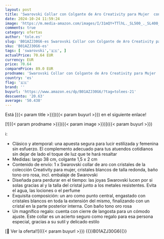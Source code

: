 ```yaml
---
layout: post
title: 'Swarovski Collar con Colgante de Aro Creativity para Mujer  con Cristales Blancos  Baño Tono Oro Rosa  Colección Creativity de Swarovski'
date: 2024-10-24 11:59:24
image: 'https://m.media-amazon.com/images/I/31mQY+TTlhL._SL500_._SL400_.jpg'
comments: true
category: ofertas
author: 'tole.es'
slug: 'B01AZJ30G6-es Swarovski Collar con Colgante de Aro Creativity para Mujer...'
sku: 'B01AZJ30G6-es'
tags: [ 'swarovski','🇪🇸', ]
actualPrice: 70.64 EUR
currency: EUR
price: 70.64
comparePrice: 89.0 EUR
prodname: 'Swarovski Collar con Colgante de Aro Creativity para Mujer  con Cristales Blancos  Baño Tono Oro Rosa  Colección Creativity de Swarovski'
country: 'es'
flag: '🇪🇸'
brand: ''
buyurl: 'https://www.amazon.es/dp/B01AZJ30G6/?tag=tolees-21'
descuento: '20.63'
average: '50.438'
---
```


Está [{{< param title >}}]({{< param buyurl >}}) en el siguiente enlace!

[![{{< param prodname >}}]({{< param image >}})]({{< param buyurl >}})

ℹ️:

- Clásico y atemporal: una apuesta segura para lucir estilizada y femenina sin esfuerzo. El complemento adecuado para tus atuendos cotidianos sin dejar de lado el toque de luz que te hará resaltar
- Medidas: largo 38 cm, colgante 1,5 x 2 cm
- Contenido de envío: 1 x Swarovski collar de aro con cristales de la colección Creativity para mujer, cristales blancos de talla redonda, baño tono oro rosa, incl. embalaje de Swarovski
- Diseñada para perdurar en el tiempo: las joyas Swarovski lucen por si solas gracias al y la talla del cristal junto a los metales resistentes. Evita el agua, las lociones o el perfume
- Exquisita composición: un aro como punto central, engastado con cristales blancos en toda la extensión del mismo, finalizando con un cristal en la parte posterior interna. Con baño tono oro rosa
- Un magnífico regalo: cuenta con cierre de langosta para un cómodo ajuste. Este collar es un acierto seguro como regalo para esa persona especial, gracias a su sutil y delicado estilo

[🛒 Ver la oferta!!]({{< param buyurl >}})
{{<world>}}B01AZJ30G6{{</world>}}
